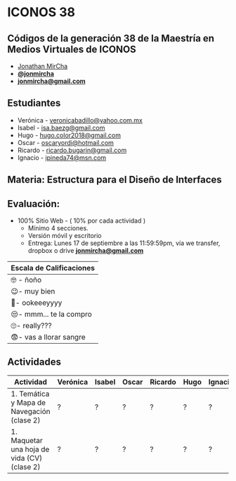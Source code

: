 # ICONOS 38

## Códigos de la generación 38 de la Maestría en Medios Virtuales de ICONOS

* [Jonathan MirCha](http://jonmircha.com)
* **[@jonmircha](https://twitter.com/jonmircha)**
* **[jonmircha@gmail.com](mailto:jonmircha@gmail.com)**

## Estudiantes

* Verónica - veronicabadillo@yahoo.com.mx
* Isabel - isa.baezg@gmail.com
* Hugo - hugo.color2018@gmail.com
* Oscar - oscaryordi@hotmail.com
* Ricardo - ricardo.bugarin@gmail.com
* Ignacio - ipineda74@msn.com

## Materia: Estructura para el Diseño de Interfaces

## Evaluación:

* 100% Sitio Web - ( 10% por cada actividad )
  * Mínimo 4 secciones.
  * Versión móvil y escritorio
  * Entrega: Lunes 17 de septiembre a las 11:59:59pm, vía we transfer, dropbox o drive **jonmircha@gmail.com**

| Escala de Calificaciones |
| -- |
| 🤓 - ñoño |
| 😉- muy bien |
| 🤔- ookeeeyyyy |
| 😒- mmm... te la compro |
| 🙄- really??? |
| 😨- vas a llorar sangre |

## Actividades

| Actividad | Verónica | Isabel | Oscar | Ricardo | Hugo | Ignacio |
| -- | -- | -- | -- | -- | -- | -- |
| 1. Temática y Mapa de Navegación (clase 2) | ? | ? | ? | ? | ? | ? |
| 1. Maquetar una hoja de vida (CV) (clase 2) | ? | ? | ? | ? | ? | ? |
 